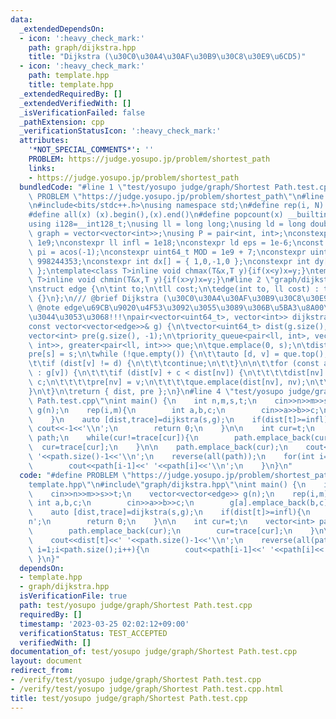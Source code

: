 ```yaml
---
data:
  _extendedDependsOn:
  - icon: ':heavy_check_mark:'
    path: graph/dijkstra.hpp
    title: "Dijkstra (\u30C0\u30A4\u30AF\u30B9\u30C8\u30E9\u6CD5)"
  - icon: ':heavy_check_mark:'
    path: template.hpp
    title: template.hpp
  _extendedRequiredBy: []
  _extendedVerifiedWith: []
  _isVerificationFailed: false
  _pathExtension: cpp
  _verificationStatusIcon: ':heavy_check_mark:'
  attributes:
    '*NOT_SPECIAL_COMMENTS*': ''
    PROBLEM: https://judge.yosupo.jp/problem/shortest_path
    links:
    - https://judge.yosupo.jp/problem/shortest_path
  bundledCode: "#line 1 \"test/yosupo judge/graph/Shortest Path.test.cpp\"\n#define\
    \ PROBLEM \"https://judge.yosupo.jp/problem/shortest_path\"\n#line 2 \"template.hpp\"\
    \n#include<bits/stdc++.h>\nusing namespace std;\n#define rep(i, N)  for(int i=0;i<(N);i++)\n\
    #define all(x) (x).begin(),(x).end()\n#define popcount(x) __builtin_popcount(x)\n\
    using i128=__int128_t;\nusing ll = long long;\nusing ld = long double;\nusing\
    \ graph = vector<vector<int>>;\nusing P = pair<int, int>;\nconstexpr int inf =\
    \ 1e9;\nconstexpr ll infl = 1e18;\nconstexpr ld eps = 1e-6;\nconst long double\
    \ pi = acos(-1);\nconstexpr uint64_t MOD = 1e9 + 7;\nconstexpr uint64_t MOD2 =\
    \ 998244353;\nconstexpr int dx[] = { 1,0,-1,0 };\nconstexpr int dy[] = { 0,1,0,-1\
    \ };\ntemplate<class T>inline void chmax(T&x,T y){if(x<y)x=y;}\ntemplate<class\
    \ T>inline void chmin(T&x,T y){if(x>y)x=y;}\n#line 2 \"graph/dijkstra.hpp\"\n\n\
    \nstruct edge {\n\tint to;\n\tll cost;\n\tedge(int to, ll cost) : to(to), cost(cost)\
    \ {}\n};\n/// @brief Dijkstra (\u30C0\u30A4\u30AF\u30B9\u30C8\u30E9\u6CD5)\n///\
    \ @note edge\u69CB\u9020\u4F53\u3092\u3055\u3089\u306B\u5BA3\u8A00\u3057\u306A\
    \u3044\u3053\u3068!!!\npair<vector<uint64_t>, vector<int>> dijkstra(int s,\n\t\
    const vector<vector<edge>>& g) {\n\tvector<uint64_t> dist(g.size(), infl);\n\t\
    vector<int> pre(g.size(), -1);\n\tpriority_queue<pair<ll, int>, vector<pair<ll,\
    \ int>>, greater<pair<ll, int>>> que;\n\tque.emplace(0, s);\n\tdist[s] = 0;\n\t\
    pre[s] = s;\n\twhile (!que.empty()) {\n\t\tauto [d, v] = que.top();\n\t\tque.pop();\n\
    \t\tif (dist[v] != d) {\n\t\t\tcontinue;\n\t\t}\n\n\t\tfor (const auto& [nv, c]\
    \ : g[v]) {\n\t\t\tif (dist[v] + c < dist[nv]) {\n\t\t\t\tdist[nv] = dist[v] +\
    \ c;\n\t\t\t\tpre[nv] = v;\n\t\t\t\tque.emplace(dist[nv], nv);\n\t\t\t}\n\t\t\
    }\n\t}\n\treturn { dist, pre };\n}\n#line 4 \"test/yosupo judge/graph/Shortest\
    \ Path.test.cpp\"\nint main() {\n    int n,m,s,t;\n    cin>>n>>m>>s>>t;\n    vector<vector<edge>>\
    \ g(n);\n    rep(i,m){\n        int a,b,c;\n        cin>>a>>b>>c;\n        g[a].emplace_back(b,c);\n\
    \    }\n    auto [dist,trace]=dijkstra(s,g);\n    if(dist[t]>=infl){\n       \
    \ cout<<-1<<'\\n';\n        return 0;\n    }\n\n    int cur=t;\n    vector<int>\
    \ path;\n    while(cur!=trace[cur]){\n        path.emplace_back(cur);\n      \
    \  cur=trace[cur];\n    }\n\n    path.emplace_back(cur);\n    cout<<dist[t]<<'\
    \ '<<path.size()-1<<'\\n';\n    reverse(all(path));\n    for(int i=1;i<path.size();i++){\n\
    \        cout<<path[i-1]<<' '<<path[i]<<'\\n';\n    }\n}\n"
  code: "#define PROBLEM \"https://judge.yosupo.jp/problem/shortest_path\"\n#include\"\
    template.hpp\"\n#include\"graph/dijkstra.hpp\"\nint main() {\n    int n,m,s,t;\n\
    \    cin>>n>>m>>s>>t;\n    vector<vector<edge>> g(n);\n    rep(i,m){\n       \
    \ int a,b,c;\n        cin>>a>>b>>c;\n        g[a].emplace_back(b,c);\n    }\n\
    \    auto [dist,trace]=dijkstra(s,g);\n    if(dist[t]>=infl){\n        cout<<-1<<'\\\
    n';\n        return 0;\n    }\n\n    int cur=t;\n    vector<int> path;\n    while(cur!=trace[cur]){\n\
    \        path.emplace_back(cur);\n        cur=trace[cur];\n    }\n\n    path.emplace_back(cur);\n\
    \    cout<<dist[t]<<' '<<path.size()-1<<'\\n';\n    reverse(all(path));\n    for(int\
    \ i=1;i<path.size();i++){\n        cout<<path[i-1]<<' '<<path[i]<<'\\n';\n   \
    \ }\n}"
  dependsOn:
  - template.hpp
  - graph/dijkstra.hpp
  isVerificationFile: true
  path: test/yosupo judge/graph/Shortest Path.test.cpp
  requiredBy: []
  timestamp: '2023-03-25 02:02:12+09:00'
  verificationStatus: TEST_ACCEPTED
  verifiedWith: []
documentation_of: test/yosupo judge/graph/Shortest Path.test.cpp
layout: document
redirect_from:
- /verify/test/yosupo judge/graph/Shortest Path.test.cpp
- /verify/test/yosupo judge/graph/Shortest Path.test.cpp.html
title: test/yosupo judge/graph/Shortest Path.test.cpp
---
```

